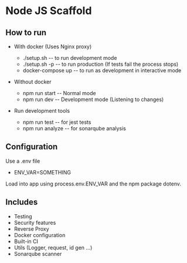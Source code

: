 # Node JS Scaffold

## How to run

* With docker (Uses Nginx proxy)
    * ./setup.sh -- to run development mode
    * ./setup.sh -p -- to run production (If tests fail the process stops)
    * docker-compose up -- to run as development in interactive mode

* Without docker
    * npm run start -- Normal mode
    * npm run dev -- Development mode (Listening to changes)

* Run development tools
    * npm run test -- for jest tests
    * npm run analyze -- for sonarqube analysis 

## Configuration

Use a .env file

* ENV_VAR=SOMETHING

Load into app using process.env.ENV_VAR and the npm package dotenv.

## Includes

* Testing
* Security features
* Reverse Proxy
* Docker configuration
* Built-in CI
* Utils (Logger, request, id gen ...)
* Sonarqube scanner